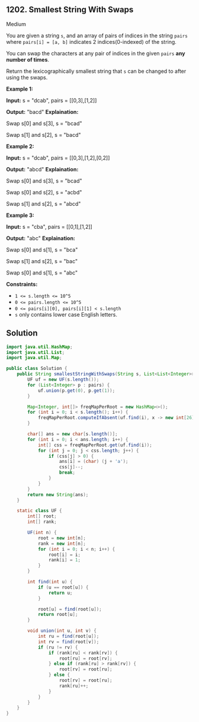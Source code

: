 ## 1202\. Smallest String With Swaps

Medium

You are given a string `s`, and an array of pairs of indices in the string `pairs` where `pairs[i] = [a, b]` indicates 2 indices(0-indexed) of the string.

You can swap the characters at any pair of indices in the given `pairs` **any number of times**.

Return the lexicographically smallest string that `s` can be changed to after using the swaps.

**Example 1:**

**Input:** s = "dcab", pairs = \[\[0,3],[1,2]]

**Output:** "bacd" **Explaination:** 

Swap s[0] and s[3], s = "bcad" 

Swap s[1] and s[2], s = "bacd"

**Example 2:**

**Input:** s = "dcab", pairs = \[\[0,3],[1,2],[0,2]]

**Output:** "abcd" **Explaination:**  

Swap s[0] and s[3], s = "bcad" 

Swap s[0] and s[2], s = "acbd" 

Swap s[1] and s[2], s = "abcd"

**Example 3:**

**Input:** s = "cba", pairs = \[\[0,1],[1,2]]

**Output:** "abc" **Explaination:**  

Swap s[0] and s[1], s = "bca" 

Swap s[1] and s[2], s = "bac" 

Swap s[0] and s[1], s = "abc"

**Constraints:**

*   `1 <= s.length <= 10^5`
*   `0 <= pairs.length <= 10^5`
*   `0 <= pairs[i][0], pairs[i][1] < s.length`
*   `s` only contains lower case English letters.

## Solution

```java
import java.util.HashMap;
import java.util.List;
import java.util.Map;

public class Solution {
    public String smallestStringWithSwaps(String s, List<List<Integer>> pairs) {
        UF uf = new UF(s.length());
        for (List<Integer> p : pairs) {
            uf.union(p.get(0), p.get(1));
        }

        Map<Integer, int[]> freqMapPerRoot = new HashMap<>();
        for (int i = 0; i < s.length(); i++) {
            freqMapPerRoot.computeIfAbsent(uf.find(i), x -> new int[26])[s.charAt(i) - 'a']++;
        }

        char[] ans = new char[s.length()];
        for (int i = 0; i < ans.length; i++) {
            int[] css = freqMapPerRoot.get(uf.find(i));
            for (int j = 0; j < css.length; j++) {
                if (css[j] > 0) {
                    ans[i] = (char) (j + 'a');
                    css[j]--;
                    break;
                }
            }
        }
        return new String(ans);
    }

    static class UF {
        int[] root;
        int[] rank;

        UF(int n) {
            root = new int[n];
            rank = new int[n];
            for (int i = 0; i < n; i++) {
                root[i] = i;
                rank[i] = 1;
            }
        }

        int find(int u) {
            if (u == root[u]) {
                return u;
            }

            root[u] = find(root[u]);
            return root[u];
        }

        void union(int u, int v) {
            int ru = find(root[u]);
            int rv = find(root[v]);
            if (ru != rv) {
                if (rank[ru] < rank[rv]) {
                    root[ru] = root[rv];
                } else if (rank[ru] > rank[rv]) {
                    root[rv] = root[ru];
                } else {
                    root[rv] = root[ru];
                    rank[ru]++;
                }
            }
        }
    }
}
```